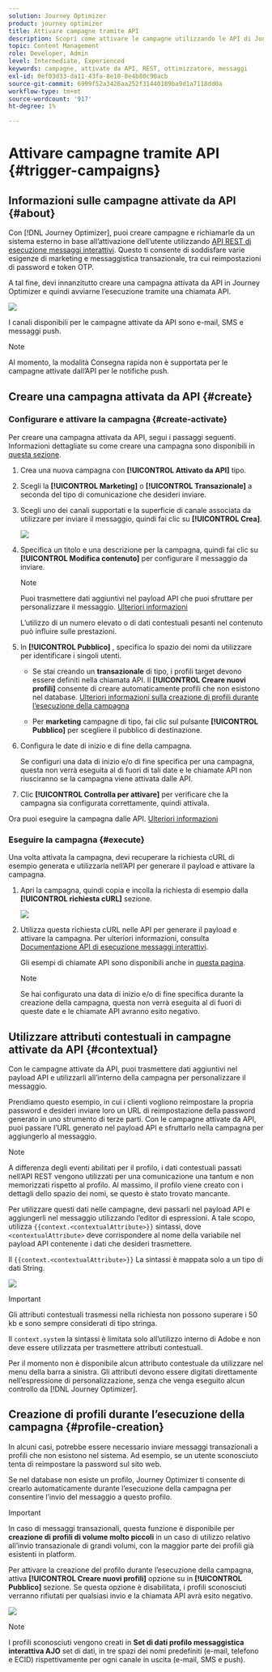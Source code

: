 ```yaml
---
solution: Journey Optimizer
product: journey optimizer
title: Attivare campagne tramite API
description: Scopri come attivare le campagne utilizzando le API di Journey Optimizer
topic: Content Management
role: Developer, Admin
level: Intermediate, Experienced
keywords: campagne, attivate da API, REST, ottimizzatore, messaggi
exl-id: 0ef03d33-da11-43fa-8e10-8e4b80c90acb
source-git-commit: 6999f52a3426aa252f31440189ba9d1a7118dd0a
workflow-type: tm+mt
source-wordcount: '917'
ht-degree: 1%

---
```


# Attivare campagne tramite API {#trigger-campaigns}

## Informazioni sulle campagne attivate da API {#about}

Con [!DNL Journey Optimizer], puoi creare campagne e richiamarle da un sistema esterno in base all’attivazione dell’utente utilizzando [API REST di esecuzione messaggi interattivi](https://developer.adobe.com/journey-optimizer-apis/references/messaging/#tag/execution). Questo ti consente di soddisfare varie esigenze di marketing e messaggistica transazionale, tra cui reimpostazioni di password e token OTP.

A tal fine, devi innanzitutto creare una campagna attivata da API in Journey Optimizer e quindi avviarne l’esecuzione tramite una chiamata API.

![](../rn/assets/do-not-localize/api-triggered.gif)

I canali disponibili per le campagne attivate da API sono e-mail, SMS e messaggi push.

>[!NOTE]
>
>Al momento, la modalità Consegna rapida non è supportata per le campagne attivate dall’API per le notifiche push.

## Creare una campagna attivata da API {#create}

### Configurare e attivare la campagna {#create-activate}

Per creare una campagna attivata da API, segui i passaggi seguenti. Informazioni dettagliate su come creare una campagna sono disponibili in [questa sezione](create-campaign.md).

1. Crea una nuova campagna con **[!UICONTROL Attivato da API]** tipo.

1. Scegli la **[!UICONTROL Marketing]** o **[!UICONTROL Transazionale]** a seconda del tipo di comunicazione che desideri inviare.

1. Scegli uno dei canali supportati e la superficie di canale associata da utilizzare per inviare il messaggio, quindi fai clic su **[!UICONTROL Crea]**.

   ![](assets/api-triggered-type.png)

1. Specifica un titolo e una descrizione per la campagna, quindi fai clic su **[!UICONTROL Modifica contenuto]** per configurare il messaggio da inviare.

   >[!NOTE]
   >
   >Puoi trasmettere dati aggiuntivi nel payload API che puoi sfruttare per personalizzare il messaggio. [Ulteriori informazioni](#contextual)
   >
   >L’utilizzo di un numero elevato o di dati contestuali pesanti nel contenuto può influire sulle prestazioni.

1. In **[!UICONTROL Pubblico]** , specifica lo spazio dei nomi da utilizzare per identificare i singoli utenti.

   * Se stai creando un **transazionale** di tipo, i profili target devono essere definiti nella chiamata API. Il **[!UICONTROL Creare nuovi profili]** consente di creare automaticamente profili che non esistono nel database. [Ulteriori informazioni sulla creazione di profili durante l’esecuzione della campagna](#profile-creation)

   * Per **marketing** campagne di tipo, fai clic sul pulsante **[!UICONTROL Pubblico]** per scegliere il pubblico di destinazione.

1. Configura le date di inizio e di fine della campagna.

   Se configuri una data di inizio e/o di fine specifica per una campagna, questa non verrà eseguita al di fuori di tali date e le chiamate API non riusciranno se la campagna viene attivata dalle API.

1. Clic **[!UICONTROL Controlla per attivare]** per verificare che la campagna sia configurata correttamente, quindi attivala.

Ora puoi eseguire la campagna dalle API. [Ulteriori informazioni](#execute)

### Eseguire la campagna {#execute}

Una volta attivata la campagna, devi recuperare la richiesta cURL di esempio generata e utilizzarla nell’API per generare il payload e attivare la campagna.

1. Apri la campagna, quindi copia e incolla la richiesta di esempio dalla **[!UICONTROL richiesta cURL]** sezione.

   ![](assets/api-triggered-curl.png)

1. Utilizza questa richiesta cURL nelle API per generare il payload e attivare la campagna. Per ulteriori informazioni, consulta [Documentazione API di esecuzione messaggi interattivi](https://developer.adobe.com/journey-optimizer-apis/references/messaging/#tag/execution).


   Gli esempi di chiamate API sono disponibili anche in [questa pagina](https://developer.adobe.com/journey-optimizer-apis/references/messaging-samples/).

   >[!NOTE]
   >
   >Se hai configurato una data di inizio e/o di fine specifica durante la creazione della campagna, questa non verrà eseguita al di fuori di queste date e le chiamate API avranno esito negativo.

## Utilizzare attributi contestuali in campagne attivate da API {#contextual}

Con le campagne attivate da API, puoi trasmettere dati aggiuntivi nel payload API e utilizzarli all’interno della campagna per personalizzare il messaggio.

Prendiamo questo esempio, in cui i clienti vogliono reimpostare la propria password e desideri inviare loro un URL di reimpostazione della password generato in uno strumento di terze parti. Con le campagne attivate da API, puoi passare l’URL generato nel payload API e sfruttarlo nella campagna per aggiungerlo al messaggio.

>[!NOTE]
>
>A differenza degli eventi abilitati per il profilo, i dati contestuali passati nell’API REST vengono utilizzati per una comunicazione una tantum e non memorizzati rispetto al profilo. Al massimo, il profilo viene creato con i dettagli dello spazio dei nomi, se questo è stato trovato mancante.

Per utilizzare questi dati nelle campagne, devi passarli nel payload API e aggiungerli nel messaggio utilizzando l’editor di espressioni. A tale scopo, utilizza `{{context.<contextualAttribute>}}` sintassi, dove `<contextualAttribute>` deve corrispondere al nome della variabile nel payload API contenente i dati che desideri trasmettere.

Il `{{context.<contextualAttribute>}}` La sintassi è mappata solo a un tipo di dati String.

![](assets/api-triggered-context.png)


>[!IMPORTANT]
>
>Gli attributi contestuali trasmessi nella richiesta non possono superare i 50 kb e sono sempre considerati di tipo stringa.
>
>Il `context.system` la sintassi è limitata solo all’utilizzo interno di Adobe e non deve essere utilizzata per trasmettere attributi contestuali.

Per il momento non è disponibile alcun attributo contestuale da utilizzare nel menu della barra a sinistra. Gli attributi devono essere digitati direttamente nell’espressione di personalizzazione, senza che venga eseguito alcun controllo da [!DNL Journey Optimizer].

## Creazione di profili durante l’esecuzione della campagna {#profile-creation}

In alcuni casi, potrebbe essere necessario inviare messaggi transazionali a profili che non esistono nel sistema. Ad esempio, se un utente sconosciuto tenta di reimpostare la password sul sito web.

Se nel database non esiste un profilo, Journey Optimizer ti consente di crearlo automaticamente durante l’esecuzione della campagna per consentire l’invio del messaggio a questo profilo.

>[!IMPORTANT]
>
>In caso di messaggi transazionali, questa funzione è disponibile per **creazione di profili di volume molto piccoli** in un caso di utilizzo relativo all’invio transazionale di grandi volumi, con la maggior parte dei profili già esistenti in platform.

Per attivare la creazione del profilo durante l’esecuzione della campagna, attiva **[!UICONTROL Creare nuovi profili]** opzione su in **[!UICONTROL Pubblico]** sezione. Se questa opzione è disabilitata, i profili sconosciuti verranno rifiutati per qualsiasi invio e la chiamata API avrà esito negativo.

![](assets/api-triggered-create-profile.png)

>[!NOTE]
>
>I profili sconosciuti vengono creati in **Set di dati profilo messaggistica interattiva AJO** set di dati, in tre spazi dei nomi predefiniti (e-mail, telefono e ECID) rispettivamente per ogni canale in uscita (e-mail, SMS e push).
